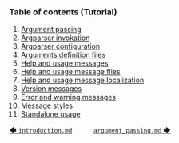 <!-- <toc title="Table of contents (Tutorial)"> -->
### Table of contents (Tutorial)

1. [Argument passing](argument_passing.md#31-argument-passing)
1. [Argparser invokation](argparser_invokation.md#32-argparser-invokation)
1. [Argparser configuration](argparser_configuration.md#33-argparser-configuration)
1. [Arguments definition files](arguments_definition_files.md#34-arguments-definition-files)
1. [Help and usage messages](help_and_usage_messages.md#35-help-and-usage-messages)
1. [Help and usage message files](help_and_usage_message_files.md#36-help-and-usage-message-files)
1. [Help and usage message localization](help_and_usage_message_localization.md#37-help-and-usage-message-localization)
1. [Version messages](version_messages.md#38-version-messages)
1. [Error and warning messages](error_and_warning_messages.md#39-error-and-warning-messages)
1. [Message styles](message_styles.md#310-message-styles)
1. [Standalone usage](standalone_usage.md#311-standalone-usage)
<!-- </toc> -->

[&#129092;&nbsp;`introduction.md`](introduction.md)
&nbsp;&nbsp;&nbsp;&nbsp;&nbsp;&nbsp;&nbsp;&nbsp;&nbsp;&nbsp;[`argument_passing.md`&nbsp;&#129094;](argument_passing.md)
